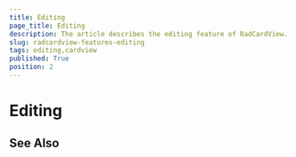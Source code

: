 ```yaml
---
title: Editing
page_title: Editing
description: The article describes the editing feature of RadCardView.
slug: radcardview-features-editing
tags: editing,cardview
published: True
position: 2
---
```


# Editing

## See Also